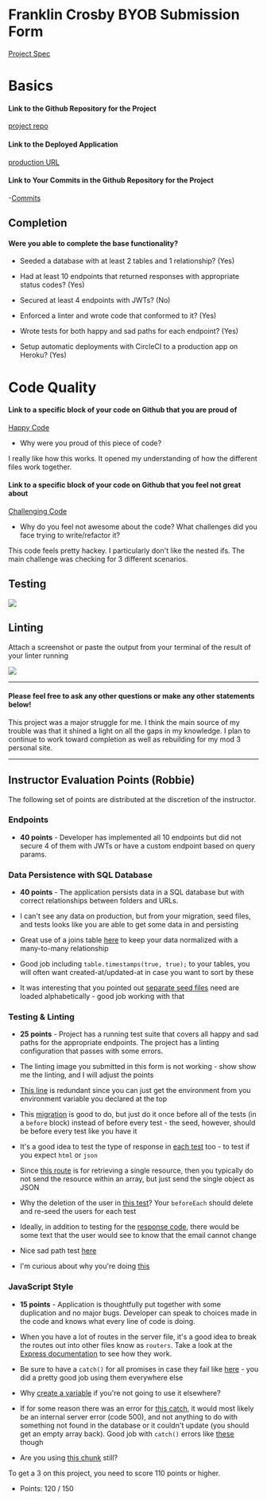# Franklin Crosby BYOB Submission Form

[Project Spec](http://frontend.turing.io/projects/build-your-own-backend.html)

# Basics

#### Link to the Github Repository for the Project
[project repo](https://github.com/Obleo33/byob.git)

#### Link to the Deployed Application
[production URL](https://fcbyob.herokuapp.com/)

#### Link to Your Commits in the Github Repository for the Project

-[Commits](https://github.com/Obleo33/byob/commits/master)

## Completion

#### Were you able to complete the base functionality?

* Seeded a database with at least 2 tables and 1 relationship?
(Yes)

* Had at least 10 endpoints that returned responses with appropriate status codes?
(Yes)

* Secured at least 4 endpoints with JWTs?
(No)

* Enforced a linter and wrote code that conformed to it?
(Yes)

* Wrote tests for both happy and sad paths for each endpoint?
(Yes)

* Setup automatic deployments with CircleCI to a production app on Heroku?
(Yes)

# Code Quality

#### Link to a specific block of your code on Github that you are proud of
[Happy Code](https://github.com/Obleo33/byob/blob/master/csv_converter.js#L1-L18)

* Why were you proud of this piece of code?

I really like how this works. It opened my understanding of how the different files work together. 

#### Link to a specific block of your code on Github that you feel not great about
[Challenging Code](https://github.com/Obleo33/byob/blob/master/csv_converter.js#L1-L18)

* Why do you feel not awesome about the code? What challenges did you face trying to write/refactor it?

This code feels pretty hackey. I particularly don't like the nested ifs. The main challenge was checking for 3 different scenarios. 

## Testing

![](http://i.imgur.com/TcCVSdz.png)

## Linting

Attach a screenshot or paste the output from your terminal of the result of your linter running

![](http://i.imgur.com/G2hfxM5.png)

-----

#### Please feel free to ask any other questions or make any other statements below!

This project was a major struggle for me. I think the main source of my trouble was that it shined a light on all the gaps in my knowledge. I plan to continue to work toward completion as well as rebuilding for my mod 3 personal site.

-----

## Instructor Evaluation Points (Robbie)

The following set of points are distributed at the discretion of the instructor.

### Endpoints

* **40 points** - Developer has implemented all 10 endpoints but did not secure 4 of them with JWTs or have a custom endpoint based on query params.

### Data Persistence with SQL Database

* **40 points** - The application persists data in a SQL database but with correct relationships between folders and URLs.

* I can't see any data on production, but from your migration, seed files, and tests looks like you are able to get some data in and persisting
* Great use of a joins table [here](https://github.com/Obleo33/byob/blob/master/db/migrations/20170516144611_initial.js#L36-L43) to keep your data normalized with a many-to-many relationship
* Good job including `table.timestamps(true, true);` to your tables, you will often want created-at/updated-at in case you want to sort by these
* It was interesting that you pointed out [separate seed files](https://github.com/Obleo33/byob/tree/master/db/seeds/test) need are loaded alphabetically - good job working with that

### Testing & Linting

* **25 points** - Project has a running test suite that covers all happy and sad paths for the appropriate endpoints. The project has a linting configuration that passes with some errors.

* The linting image you submitted in this form is not working - show show me the linting, and I will adjust the points
* [This line](https://github.com/Obleo33/byob/blob/master/test/routes.spec.js#L4) is redundant since you can just get the environment from you environment variable you declared at the top
* This [migration](https://github.com/Obleo33/byob/blob/master/test/routes.spec.js#L18) is good to do, but just do it once before all of the tests (in a `before` block) instead of before every test - the seed, however, should be before every test like you have it
* It's a good idea to test the type of response in [each test](https://github.com/Obleo33/byob/blob/master/test/routes.spec.js#L40-L46) too - to test if you expect `html` or `json`
* Since [this route](https://github.com/Obleo33/byob/blob/master/test/routes.spec.js#L92) is for retrieving a single resource, then you typically do not send the resource within an array, but just send the single object as JSON
* Why the deletion of the user in [this test](https://github.com/Obleo33/byob/blob/master/test/routes.spec.js#L166-L170)? Your `beforeEach` should delete and re-seed the users for each test
* Ideally, in addition to testing for the [response code](https://github.com/Obleo33/byob/blob/master/test/routes.spec.js#L203), there would be some text that the user would see to know that the email cannot change
* Nice sad path test [here](https://github.com/Obleo33/byob/blob/master/test/routes.spec.js#L332-L342)
* I'm curious about why you're doing [this](https://github.com/Obleo33/byob/blob/master/test/routes.spec.js#L357-L366)

### JavaScript Style

* **15 points** - Application is thoughtfully put together with some duplication and no major bugs. Developer can speak to choices made in the code and knows what every line of code is doing.

* When you have a lot of routes in the server file, it's a good idea to break the routes out into other files know as `routers`. Take a look at the [Express documentation](https://expressjs.com/en/api.html#router) to see how they work.
* Be sure to have a `catch()` for all promises in case they fail like [here](https://github.com/Obleo33/byob/blob/master/server.js#L93) - you did a pretty good job using them everywhere else
* Why [create a variable](https://github.com/Obleo33/byob/blob/master/server.js#L101-L105) if you're not going to use it elsewhere?
* If for some reason there was an error for [this catch](https://github.com/Obleo33/byob/blob/master/server.js#L113), it would most likely be an internal server error (code 500), and not anything to do with something not found in the database or it couldn't update (you should get an empty array back). Good job with `catch()` errors like [these](https://github.com/Obleo33/byob/blob/master/server.js#L158) though
* Are you using [this chunk](https://github.com/Obleo33/byob/blob/master/server.js#L195-L201) still?

To get a 3 on this project, you need to score 110 points or higher.

- Points: 120 / 150